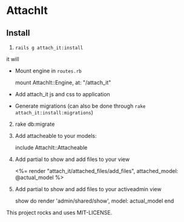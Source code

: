 # AttachIt

## Install

1. `rails g attach_it:install`

it will

- Mount engine in `routes.rb`

    mount AttachIt::Engine, at: "/attach_it"

- Add attach_it js and css to application

- Generate migrations (can also be done through `rake attach_it:install:migrations`)
    

2. rake db:migrate

3. Add attacheable to your models:

    include AttachIt::Attacheable

4. Add partial to show and add files to your view

    <%= render "attach_it/attached_files/add_files", attached_model: @actual_model  %>

5. Add partial to show and add files to your activeadmin view

    show do
      render 'admin/shared/show', model: actual_model
    end 

This project rocks and uses MIT-LICENSE.
